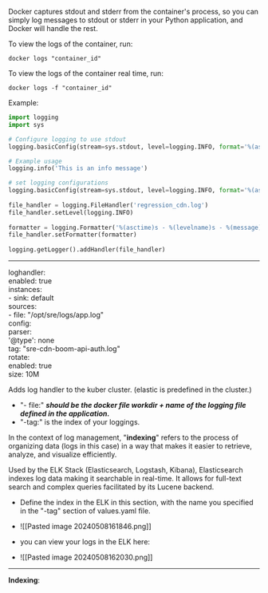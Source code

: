 
Docker captures stdout and stderr from the container's process, so you can simply log messages to stdout or stderr in your Python application, and Docker will handle the rest.

To view the logs of the container, run:
```shell
docker logs "container_id"
```

To view the logs of the container real time, run:
```shell
docker logs -f "container_id"
```
Example:
```python
import logging
import sys

# Configure logging to use stdout
logging.basicConfig(stream=sys.stdout, level=logging.INFO, format='%(asctime)s - %(levelname)s - %(message)s')

# Example usage
logging.info('This is an info message')
```

```python
# set logging configurations  
logging.basicConfig(stream=sys.stdout, level=logging.INFO, format='%(asctime)s - %(levelname)s - %(message)s')  
  
file_handler = logging.FileHandler('regression_cdn.log')  
file_handler.setLevel(logging.INFO)  
  
formatter = logging.Formatter('%(asctime)s - %(levelname)s - %(message)s')  
file_handler.setFormatter(formatter)  
  
logging.getLogger().addHandler(file_handler)
```

------------------------------------------------

loghandler:  
  enabled: true  
  instances:  
    - sink: default  
      sources:  
        - file: "/opt/sre/logs/app.log"  
          config:  
            parser:  
              '@type': none  
            tag: "sre-cdn-boom-api-auth.log"  
          rotate:  
            enabled: true  
            size: 10M

Adds log handler to the kuber cluster. (elastic is predefined in the cluster.)

- "- file:" ***should be the docker file workdir + name of the logging file defined in the application.***
- "-tag:" is the index of your loggings.

In the context of log management, "**indexing**" refers to the process of organizing data (logs in this case) in a way that makes it easier to retrieve, analyze, and visualize efficiently.

Used by the ELK Stack (Elasticsearch, Logstash, Kibana), Elasticsearch indexes log data making it searchable in real-time. It allows for full-text search and complex queries facilitated by its Lucene backend.

- Define the index in the ELK in this section, with the name you specified in the "-tag" section of values.yaml file.
- ![[Pasted image 20240508161846.png]]

- you can view your logs in the ELK here: 
- ![[Pasted image 20240508162030.png]]

---------------------------------------------------

**Indexing**:

